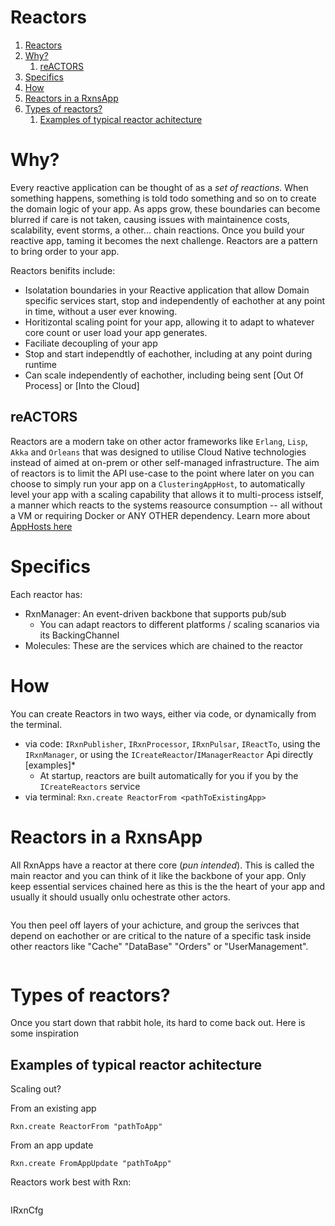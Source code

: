 # Reactors

<!-- TOC -->

1. [Reactors](#reactors)
2. [Why?](#why)
   1. [reACTORS](#reactors-1)
3. [Specifics](#specifics)
4. [How](#how)
5. [Reactors in a RxnsApp](#reactors-in-a-rxnsapp)
6. [Types of reactors?](#types-of-reactors)
   1. [Examples of typical reactor achitecture](#examples-of-typical-reactor-achitecture)

<!-- /TOC -->

# Why?

Every reactive application can be thought of as a *set of reactions*. When something happens, something is told todo something and so on to create the domain logic of your app. As apps grow, these boundaries can become blurred if care is not taken, causing issues with maintainence costs, scalability, event storms, a other... chain reactions. Once you build your reactive app, taming it becomes the next challenge. Reactors are a pattern to bring order to your app.

Reactors benifits include: 
- Isolatation boundaries in your Reactive application that allow Domain specific services start, stop and independently of eachother at any point in time, without a user ever knowing.
- Horitizontal scaling point for your app, allowing it to adapt to whatever core count or user load your app generates.
- Faciliate decoupling of your app
- Stop and start independtly of eachother, including at any point during runtime
- Can scale independently of eachother, including being sent [Out Of Process] or [Into the Cloud]   

## reACTORS

Reactors are a modern take on other actor frameworks like `Erlang`, `Lisp`, `Akka` and `Orleans` that was designed to utilise Cloud Native technologies instead of aimed at on-prem or other self-managed infrastructure. The aim of reactors is to limit the API use-case to the point where later on you can choose to simply run your app on a `ClusteringAppHost`, to automatically level your app with a scaling capability that allows it to multi-process istself, a manner which reacts to the systems reasource consumption -- all without a VM or requiring Docker or ANY OTHER dependency. Learn more about [AppHosts  here](#AppHosts)

# Specifics

Each reactor has:
- RxnManager: An event-driven backbone that supports pub/sub
  - You can adapt reactors to different platforms / scaling scanarios via its BackingChannel
- Molecules: These are the services which are chained to the reactor

# How

You can create Reactors in two ways, either via code, or dynamically from the terminal.

* via code: `IRxnPublisher`, `IRxnProcessor`, `IRxnPulsar`, `IReactTo`, using the `IRxnManager`, or using the `ICreateReactor`/`IManagerReactor` Api directly [examples]*
  * At startup, reactors are built automatically for you if you by the `ICreateReactors` service
* via terminal: `Rxn.create ReactorFrom <pathToExistingApp>`

# Reactors in a RxnsApp

All RxnApps have a reactor at there core (*pun intended*). This is called the main reactor and you can think of it like the backbone of your app. Only keep essential services chained here as this is the the heart of your app and usually it should usually onlu  ochestrate other actors. 

```
```

You then peel off layers of your achicture, and group the serivces that depend on eachother or are critical to the nature of a specific task inside other reactors like "Cache" "DataBase" "Orders" or "UserManagement".

```
```

# Types of reactors?

Once you start down that rabbit hole, its hard to come back out. Here is some inspiration

## Examples of typical reactor achitecture

Scaling out?

From an existing app

```
Rxn.create ReactorFrom "pathToApp"
```

From an app update
```
Rxn.create FromAppUpdate "pathToApp"
```
Reactors work best with Rxn:
```

```
IRxnCfg
```





```

```